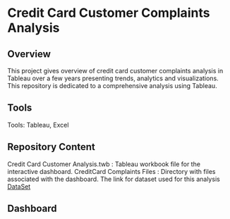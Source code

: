 
# Credit Card Customer Complaints  Analysis

## Overview

This project gives overview of credit card customer complaints analysis in Tableau over a few years presenting trends, analytics and visualizations. This repository is dedicated to a comprehensive analysis using Tableau.


## Tools    
Tools: Tableau, Excel 

## Repository Content
Credit Card Customer Analysis.twb : Tableau workbook file for the interactive dashboard.
CreditCard Complaints Files : Directory with files associated with the dashboard.
The link for dataset used for this analysis [DataSet](https://drive.google.com/drive/folders/1bFLIZ03GIavisLU2n9m1K8gldqEUNdNc)

## Dashboard












